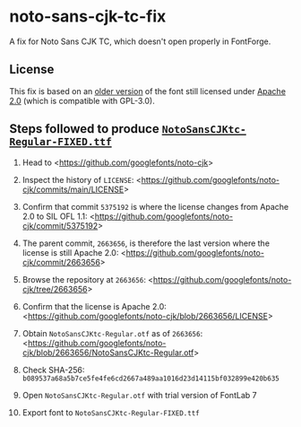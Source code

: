 # noto-sans-cjk-tc-fix

A fix for Noto Sans CJK TC, which doesn't open properly in FontForge.


## License

This fix is based on an [older version] of the font
still licensed under [Apache 2.0] (which is compatible with GPL-3.0).

[older version]: https://github.com/googlefonts/noto-cjk/tree/2663656
[Apache 2.0]: https://github.com/googlefonts/noto-cjk/blob/2663656/LICENSE


## Steps followed to produce [`NotoSansCJKtc-Regular-FIXED.ttf`]

1. Head to <<https://github.com/googlefonts/noto-cjk>>

2. Inspect the history of `LICENSE`:
   <<https://github.com/googlefonts/noto-cjk/commits/main/LICENSE>>

3. Confirm that commit `5375192` is where the license changes
   from Apache 2.0 to SIL OFL 1.1:
   <<https://github.com/googlefonts/noto-cjk/commit/5375192>>

4. The parent commit, `2663656`, is therefore the last version
   where the license is still Apache 2.0:
   <<https://github.com/googlefonts/noto-cjk/commit/2663656>>

5. Browse the repository at `2663656`:
   <<https://github.com/googlefonts/noto-cjk/tree/2663656>>

6. Confirm that the license is Apache 2.0:
   <<https://github.com/googlefonts/noto-cjk/blob/2663656/LICENSE>>

7. Obtain `NotoSansCJKtc-Regular.otf` as of `2663656`:
   <<https://github.com/googlefonts/noto-cjk/blob/2663656/NotoSansCJKtc-Regular.otf>>

8. Check SHA-256:
   `b089537a68a5b7ce5fe4fe6cd2667a489aa1016d23d14115bf032899e420b635`

9. Open `NotoSansCJKtc-Regular.otf` with trial version of FontLab 7

10. Export font to `NotoSansCJKtc-Regular-FIXED.ttf`

[`NotoSansCJKtc-Regular-FIXED.ttf`]: NotoSansCJKtc-Regular-FIXED.ttf
